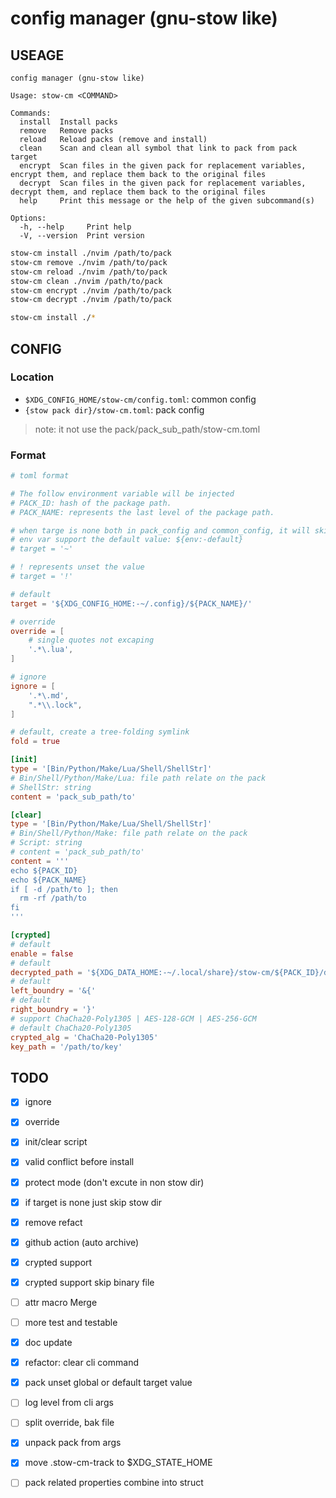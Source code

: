 # config manager (gnu-stow like)

## USEAGE

```
config manager (gnu-stow like)

Usage: stow-cm <COMMAND>

Commands:
  install  Install packs
  remove   Remove packs
  reload   Reload packs (remove and install)
  clean    Scan and clean all symbol that link to pack from pack target
  encrypt  Scan files in the given pack for replacement variables, encrypt them, and replace them back to the original files
  decrypt  Scan files in the given pack for replacement variables, decrypt them, and replace them back to the original files
  help     Print this message or the help of the given subcommand(s)

Options:
  -h, --help     Print help
  -V, --version  Print version
```

```sh
stow-cm install ./nvim /path/to/pack
stow-cm remove ./nvim /path/to/pack
stow-cm reload ./nvim /path/to/pack
stow-cm clean ./nvim /path/to/pack
stow-cm encrypt ./nvim /path/to/pack
stow-cm decrypt ./nvim /path/to/pack

stow-cm install ./*
```

## CONFIG

### Location

- `$XDG_CONFIG_HOME/stow-cm/config.toml`: common config
- `{stow pack dir}/stow-cm.toml`: pack config

> note: it not use the pack/pack_sub_path/stow-cm.toml

### Format

```toml
# toml format

# The follow environment variable will be injected
# PACK_ID: hash of the package path.
# PACK_NAME: represents the last level of the package path.

# when targe is none both in pack_config and common_config, it will skip link the dir_tree
# env var support the default value: ${env:-default}
# target = '~'

# ! represents unset the value
# target = '!'

# default
target = '${XDG_CONFIG_HOME:-~/.config}/${PACK_NAME}/'

# override
override = [
    # single quotes not excaping
    '.*\.lua',
]

# ignore
ignore = [
    '.*\.md',
    ".*\\.lock",
]

# default, create a tree-folding symlink
fold = true

[init]
type = '[Bin/Python/Make/Lua/Shell/ShellStr]'
# Bin/Shell/Python/Make/Lua: file path relate on the pack
# ShellStr: string
content = 'pack_sub_path/to'

[clear]
type = '[Bin/Python/Make/Lua/Shell/ShellStr]'
# Bin/Shell/Python/Make: file path relate on the pack
# Script: string
# content = 'pack_sub_path/to'
content = '''
echo ${PACK_ID}
echo ${PACK_NAME}
if [ -d /path/to ]; then
  rm -rf /path/to
fi
'''

[crypted]
# default
enable = false
# default
decrypted_path = '${XDG_DATA_HOME:-~/.local/share}/stow-cm/${PACK_ID}/decrypted/'
# default
left_boundry = '&{'
# default
right_boundry = '}'
# support ChaCha20-Poly1305 | AES-128-GCM | AES-256-GCM
# default ChaCha20-Poly1305
crypted_alg = 'ChaCha20-Poly1305'
key_path = '/path/to/key'
```

## TODO

- [x] ignore
- [x] override
- [x] init/clear script
- [x] valid conflict before install
- [x] protect mode (don't excute in non stow dir)
- [x] if target is none just skip stow dir
- [x] remove refact
- [x] github action (auto archive)

- [x] crypted support
- [x] crypted support skip binary file
- [ ] attr macro Merge

- [ ] more test and testable

- [x] doc update
- [x] refactor: clear cli command
- [x] pack unset global or default target value

- [ ] log level from cli args

- [ ] split override, bak file

- [x] unpack pack from args

- [x] move .stow-cm-track to $XDG_STATE_HOME

- [ ] pack related properties combine into struct
